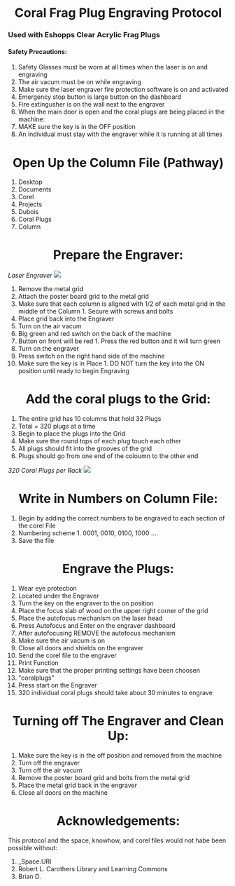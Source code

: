 # <center> Coral Frag Plug Engraving Protocol </center>

### Used with Eshopps Clear Acrylic Frag Plugs

#### Safety Precautions:

1. Safety Glasses must be worn at all times when the laser is on and engraving
2. The air vacum must be on while engraving
3. Make sure the laser engraver fire protection software is on and activated
4. Emergency stop button is large button on the dashboard
5. Fire extingusher is on the wall next to the engraver
6. When the main door is open and the coral plugs are being placed in the machine:
  1. MAKE sure the key is in the OFF position
7. An individual must stay with the engraver while it is running at all times


# <center> Open Up the Column File (Pathway) </center>

1. Desktop
2. Documents
3. Corel
4. Projects
5. Dubois
6. Coral Plugs
7. Column

# <center> Prepare the Engraver: </center>

*Laser Engraver*
![](https://github.com/Putnam-Lab/Lab_Management/blob/master/Equip_Images/Laser_Engraver.jpg?raw=true)
1. Remove the metal grid
2. Attach the poster board grid to the metal grid
  1. Make sure that each column is aligned with 1/2 of each metal grid in the middle of the Column
    1. Secure with screws and bolts
3. Place grid back into the Engraver
4. Turn on the air vacum
  1. Big green and red switch on the back of the machine
  2. Button on front will be red
    1. Press the red button and it will turn green
5. Turn on the engraver
  1. Press switch on the right hand side of the machine
  1. Make sure the key is in Place
    1. DO NOT turn the key into the ON position until ready to begin Engraving

# <center> Add the coral plugs to the Grid: </center>

1. The entire grid has 10 columns that hold 32 Plugs
  1. Total = 320 plugs at a time
2. Begin to place the plugs into the Grid
  1. Make sure the round tops of each plug touch each other
3. All plugs should fit into the grooves of the grid
  1. Plugs should go from one end of the coloumn to the other end

*320 Coral Plugs per Rack*
![](https://github.com/Putnam-Lab/Lab_Management/blob/master/Equip_Images/320-Coral-Plugs.jpg?raw=true)

#  <center> Write in Numbers on Column File: </center>

1. Begin by adding the correct numbers to be engraved to each section of the corel File
  1. Numbering scheme
    1. 0001, 0010, 0100, 1000 ....
3. Save the file

# <center> Engrave the Plugs: </center>

1. Wear eye protection
  1. Located under the Engraver
1. Turn the key on the engraver to the on position
2. Place the focus slab of wood on the upper right corner of the grid
3. Place the autofocus mechanism on the laser head
4. Press Autofocus and Enter on the engraver dashboard
5. After autofocusing REMOVE the autofocus mechanism
6. Make sure the air vacum is on
7. Close all doors and shields on the engraver
8. Send the corel file to the engraver
  1. Print Function
9. Make sure that the proper printing settings have been choosen
  1. "coralplugs"
10. Press start on the Engraver
  1. 320 individual coral plugs should take about 30 minutes to engrave

# <center> Turning off The Engraver and Clean Up: <center>

1. Make sure the key is in the off position and removed from the machine
2. Turn off the engraver
3. Turn off the air vacum
3. Remove the poster board grid and bolts from the metal grid
4. Place the metal grid back in the engraver
5. Close all doors on the machine

# <center> Acknowledgements: </center>
This protocol and the space, knowhow, and corel files would not habe been possible without:
 1. _Space.URI
 2. Robert L. Carothers Library and Learning Commons
 3. Brian D. 
